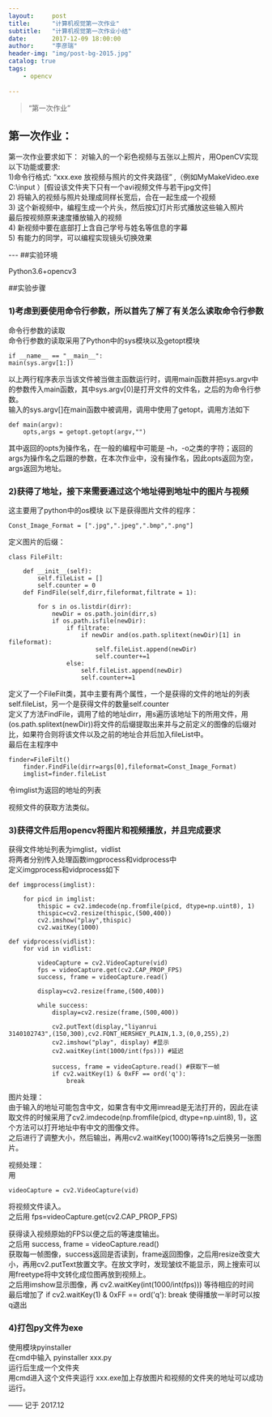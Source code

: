 ```yaml
---
layout:     post
title:      "计算机视觉第一次作业"
subtitle:   "计算机视觉第一次作业小结"
date:       2017-12-09 18:00:00
author:     "李彦瑞"
header-img: "img/post-bg-2015.jpg"
catalog: true
tags:
    - opencv
	
---
```


> “第一次作业”


## 第一次作业：      

第一次作业要求如下：
对输入的一个彩色视频与五张以上照片，用OpenCV实现以下功能或要求: <br/>
1)命令行格式: “xxx.exe 放视频与照片的文件夹路径” ,（例如MyMakeVideo.exe C:\input ）[假设该文件夹下只有一个avi视频文件与若干jpg文件]<br/>
2) 将输入的视频与照片处理成同样长宽后，合在一起生成一个视频<br/>
3) 这个新视频中，编程生成一个片头，然后按幻灯片形式播放这些输入照片<br/>
最后按视频原来速度播放输入的视频<br/>
4) 新视频中要在底部打上含自己学号与姓名等信息的字幕<br/>
5) 有能力的同学，可以编程实现镜头切换效果<br/>



<p id = "build"></p>
---
##实验环境  

Python3.6+opencv3

##实验步骤  

### 1)考虑到要使用命令行参数，所以首先了解了有关怎么读取命令行参数

命令行参数的读取<br/>
命令行参数的读取采用了Python中的sys模块以及getopt模块<br/>

	if __name__ == "__main__":
	main(sys.argv[1:])
	
以上两行程序表示当该文件被当做主函数运行时，调用main函数并把sys.argv中的参数传入main函数，其中sys.argv[0]是打开文件的文件名，之后的为命令行参数。<br/>
输入的sys.argv[]在main函数中被调用，调用中使用了getopt，调用方法如下

	def main(argv):
		opts,args = getopt.getopt(argv,"")
		
其中返回的opts为操作名，在一般的编程中可能是 –h，-o之类的字符；返回的args为操作名之后跟的参数，在本次作业中，没有操作名，因此opts返回为空，args返回为地址。<br/>

### 2)获得了地址，接下来需要通过这个地址得到地址中的图片与视频

这主要用了python中的os模块
以下是获得图片文件的程序：

	Const_Image_Format = [".jpg",".jpeg",".bmp",".png"]
	
定义图片的后缀：

	class FileFilt:
		
		def __init__(self):
			self.fileList = []
			self.counter = 0
		def FindFile(self,dirr,fileformat,filtrate = 1):
			
			for s in os.listdir(dirr):
				newDir = os.path.join(dirr,s)
				if os.path.isfile(newDir):
					if filtrate:
						if newDir and(os.path.splitext(newDir)[1] in fileformat):
							self.fileList.append(newDir)
							self.counter+=1
					else:
						self.fileList.append(newDir)
						self.counter+=1

定义了一个FileFilt类，其中主要有两个属性，一个是获得的文件的地址的列表self.fileList，另一个是获得文件的数量self.counter<br/>
定义了方法FindFile，调用了给的地址dirr，用s遍历该地址下的所用文件，用(os.path.splitext(newDir))将文件的后缀提取出来并与之前定义的图像的后缀对比，如果符合则将该文件以及之前的地址合并后加入fileList中。<br/>
最后在主程序中

	finder=FileFilt()
		finder.FindFile(dirr=args[0],fileformat=Const_Image_Format)
		imglist=finder.fileList
		
令imglist为返回的地址的列表

视频文件的获取方法类似。

### 3)获得文件后用opencv将图片和视频播放，并且完成要求

获得文件地址列表为imglist，vidlist<br/>
将两者分别传入处理函数imgprocess和vidprocess中<br/>
定义imgprocess和vidprocess如下<br/>

	def imgprocess(imglist):
		
		for picd in imglist:
			thispic = cv2.imdecode(np.fromfile(picd, dtype=np.uint8), 1)
			thispic=cv2.resize(thispic,(500,400))
			cv2.imshow("play",thispic)
			cv2.waitKey(1000)
		
	def vidprocess(vidlist):
		for vid in vidlist:
		   
			videoCapture = cv2.VideoCapture(vid)
			fps = videoCapture.get(cv2.CAP_PROP_FPS)
			success, frame = videoCapture.read()
			
			display=cv2.resize(frame,(500,400))
			
			while success:
				display=cv2.resize(frame,(500,400))
				
				cv2.putText(display,"liyanrui
	3140102743",(150,300),cv2.FONT_HERSHEY_PLAIN,1.3,(0,0,255),2) 
				cv2.imshow("play", display) #显示
				cv2.waitKey(int(1000/int(fps))) #延迟
				
				success, frame = videoCapture.read() #获取下一帧
				if cv2.waitKey(1) & 0xFF == ord('q'):
					break
图片处理：<br/>
由于输入的地址可能包含中文，如果含有中文用imread是无法打开的，因此在读取文件的时候采用了cv2.imdecode(np.fromfile(picd, dtype=np.uint8), 1)，这个方法可以打开地址中有中文的图像文件。<br/>
之后进行了调整大小，然后输出，再用cv2.waitKey(1000)等待1s之后换另一张图片。<br/>

视频处理：<br/>
用

	videoCapture = cv2.VideoCapture(vid)
	
将视频文件读入。<br/>
之后用
	fps=videoCapture.get(cv2.CAP_PROP_FPS)

获得读入视频原始的FPS以便之后的等速度输出。<br/>
之后用
	success, frame = videoCapture.read() 	
获取每一帧图像，success返回是否读到，frame返回图像，之后用resize改变大小，再用cv2.putText放置文字。在放文字时，发现皱纹不能显示，网上搜索可以用freetype将中文转化成位图再放到视频上。<br/>
之后用imshow显示图像，再
	cv2.waitKey(int(1000/int(fps)))
等待相应的时间<br/>
最后增加了
	if cv2.waitKey(1) & 0xFF == ord('q'):
					break
使得播放一半时可以按q退出

### 4)打包py文件为exe
使用模块pyinstaller<br/>
在cmd中输入 pyinstaller xxx.py<br/>
运行后生成一个文件夹<br/>
用cmd进入这个文件夹运行 xxx.exe加上存放图片和视频的文件夹的地址可以成功运行。<br/>






——  记于 2017.12